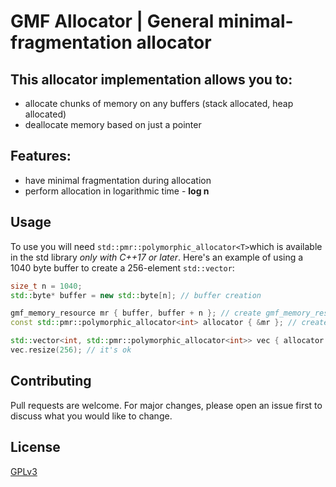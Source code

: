 # GMF Allocator | General minimal-fragmentation allocator

## This allocator implementation allows you to:
- allocate chunks of memory on any buffers (stack allocated, heap allocated)
- deallocate memory based on just a pointer

## Features:
- have minimal fragmentation during allocation
- perform allocation in logarithmic time - **log n**

## Usage
To use you will need `std::pmr::polymorphic_allocator<T>`which is available in the std library *only with C++17 or later*.
Here's an example of using a 1040 byte buffer to create a 256-element `std::vector`:
```cpp
size_t n = 1040;
std::byte* buffer = new std::byte[n]; // buffer creation

gmf_memory_resource mr { buffer, buffer + n }; // create gmf_memory_resource based on a given buffer
const std::pmr::polymorphic_allocator<int> allocator { &mr }; // create allocator based on a given memory resource

std::vector<int, std::pmr::polymorphic_allocator<int>> vec { allocator }; // creating a vector based on a given allocator 
vec.resize(256); // it's ok
```


## Contributing
Pull requests are welcome. For major changes, please open an issue first to discuss what you would like to change.

## License
[GPLv3](https://choosealicense.com/licenses/gpl-3.0/)
